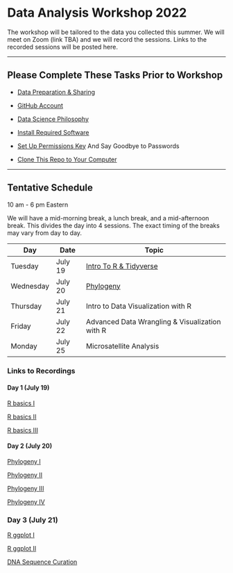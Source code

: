 # Data Analysis Workshop 2022

The workshop will be tailored to the data you collected this summer.  We will meet on Zoom (link TBA) and we will record the sessions.  Links to the recorded sessions will be posted here.

---

## Please Complete These Tasks Prior to Workshop

* [Data Preparation & Sharing](data_preparation.md)

* [GitHub Account](github_account.md)

* [Data Science Philosophy](datasci_philosophy.md)

* [Install Required Software](install_software.md)

* [Set Up Permissions Key](Github_SSH.docx) And Say Goodbye to Passwords

* [Clone This Repo to Your Computer](clone_repo.md)

---

## Tentative Schedule

10 am - 6 pm Eastern

We will have a mid-morning break, a lunch break, and a mid-afternoon break. This divides the day into 4 sessions.  The exact timing of the breaks may vary from day to day.

| Day | Date | Topic |
| --- | --- | --- |
| Tuesday | July 19 | [Intro To R & Tidyverse](./r_tidyverse_intro) |
| Wednesday | July 20 | [Phylogeny](./phiRes_phylogeny) |
| Thursday | July 21 | Intro to Data Visualization with R |
| Friday | July 22 | Advanced Data Wrangling & Visualization with R |
| Monday | July 25 | Microsatellite Analysis |

### Links to Recordings

#### Day 1 (July 19)

[R basics I](https://odumedia.mediaspace.kaltura.com/media/R+Basics/1_1kvdji5e)

[R basics II](https://odumedia.mediaspace.kaltura.com/media/R+basics+II/1_qw350eod)

[R basics III](https://odumedia.mediaspace.kaltura.com/media/David+T.+Gauthier%27s+Zoom+Meeting/1_sp2auve9)

#### Day 2 (July 20)

[Phylogeny I](https://odumedia.mediaspace.kaltura.com/media/Phylogeny+I/1_f1og4ooj)

[Phylogeny II](https://odumedia.mediaspace.kaltura.com/media/Phylogeny+II/1_lube0fds)

[Phylogeny III](https://odumedia.mediaspace.kaltura.com/media/Phylogeny+III/1_rbakwxpu)

[Phylogeny IV](https://odumedia.mediaspace.kaltura.com/media/Phylogeny+IV/1_2xoptte4)

### Day 3 (July 21)

[R ggplot I](https://nam12.safelinks.protection.outlook.com/?url=https%3A%2F%2Fodu.zoom.us%2Fj%2F98016746328%3Fpwd%3DaE91d1dSbE1reHg5NDA1NndJdEV5UT09&amp;data=05%7C01%7CChris.Bird%40tamucc.edu%7Cd3009c27f3f14b6ec9e708da6ab1311f%7C34cbfaf167a64781a9ca514eb2550b66%7C0%7C0%7C637939606523090848%7CUnknown%7CTWFpbGZsb3d8eyJWIjoiMC4wLjAwMDAiLCJQIjoiV2luMzIiLCJBTiI6Ik1haWwiLCJXVCI6Mn0%3D%7C3000%7C%7C%7C&amp;sdata=6mbpf5ptMpdokD8X1XD7XhGzZKWz0E16qYwZKkWwOuw%3D&amp;reserved=0)

[R ggplot II](https://nam12.safelinks.protection.outlook.com/?url=https%3A%2F%2Fodu.zoom.us%2Fj%2F97590489705%3Fpwd%3DREErbmRRbGwxbFUwQkxTZmVWa1Rvdz09&amp;data=05%7C01%7CChris.Bird%40tamucc.edu%7C489692c82c434033ba9808da6ab136ba%7C34cbfaf167a64781a9ca514eb2550b66%7C0%7C0%7C637939606619709627%7CUnknown%7CTWFpbGZsb3d8eyJWIjoiMC4wLjAwMDAiLCJQIjoiV2luMzIiLCJBTiI6Ik1haWwiLCJXVCI6Mn0%3D%7C3000%7C%7C%7C&amp;sdata=AQ23vrojA81dSTZTQ0lTOuNfKt43vH6eLbMXskQJApw%3D&amp;reserved=0)

[DNA Sequence Curation](https://nam12.safelinks.protection.outlook.com/?url=https%3A%2F%2Fodu.zoom.us%2Fj%2F98391492641%3Fpwd%3DUitsN3I1SmhvWlJtem9pTTYrNzRWQT09&amp;data=05%7C01%7CChris.Bird%40tamucc.edu%7C6736990f7d054359264a08da6ab13d30%7C34cbfaf167a64781a9ca514eb2550b66%7C0%7C0%7C637939606719281228%7CUnknown%7CTWFpbGZsb3d8eyJWIjoiMC4wLjAwMDAiLCJQIjoiV2luMzIiLCJBTiI6Ik1haWwiLCJXVCI6Mn0%3D%7C3000%7C%7C%7C&amp;sdata=GaskxMeq6bZFm69dMQZOmkjh%2FhnPmiygmnSDuAYNe5Q%3D&amp;reserved=0)
